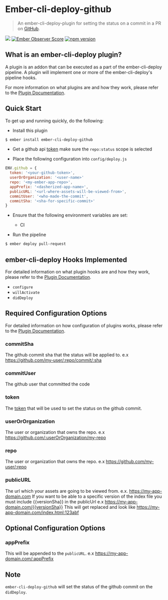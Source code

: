 # Ember-cli-deploy-github

> An ember-cli-deploy-plugin for setting the status on a commit in a PR on [GitHub](https://github.com/).

[![](https://ember-cli-deploy.github.io/ember-cli-deploy-version-badges/plugins/ember-cli-deploy-github.svg)](http://ember-cli-deploy.github.io/ember-cli-deploy-version-badges/)
[![Ember Observer Score](http://emberobserver.com/badges/ember-cli-deploy-github.svg)](http://emberobserver.com/addons/ember-cli-deploy-github)
[![npm version](https://badge.fury.io/js/ember-cli-deploy-github.svg)](https://badge.fury.io/js/ember-cli-deploy-github)

## What is an ember-cli-deploy plugin?

A plugin is an addon that can be executed as a part of the ember-cli-deploy pipeline. A plugin will implement one or more of the ember-cli-deploy's pipeline hooks.

For more information on what plugins are and how they work, please refer to the [Plugin Documentation][2].

## Quick Start

To get up and running quickly, do the following:

- Install this plugin

```bash
$ ember install ember-cli-deploy-github
```

- Get a github api [token](https://github.com/settings/tokens) make sure the `repo:status` scope is selected

- Place the following configuration into `config/deploy.js`

```javascript
ENV.github = {
  token: '<your-github-token>',
  userOrOrganization: '<user-name>'
  repo: '<my-ember-app-repo>',
  appPrefix: '<dasherized-app-name>',
  publicURL: '<url-where-assets-will-be-viewed-from>',
  commitUser: '<who-made-the-commit',
  commitSha: '<sha-for-specific-commit>'
}
```

- Ensure that the following environment variables are set:
  - CI

- Run the pipeline

```bash
$ ember deploy pull-request
```

## ember-cli-deploy Hooks Implemented

For detailed information on what plugin hooks are and how they work, please refer to the [Plugin Documentation][2].

- `configure`
- `willActivate`
- `didDeploy`

## Required Configuration Options

For detailed information on how configuration of plugins works, please refer to the [Plugin Documentation][2].

### commitSha 

The github commit sha that the status will be applied to. e.x https://github.com/my-user/:repo/commit/:sha

### commitUser 

The github user that committed the code

### token 

The [token](https://github.com/settings/tokens) that will be used to set the status on the github commit.
 
### userOrOrganization

The user or organization that owns the repo. e.x https://github.com/:userOrOrganization/my-repo
 
### repo

The user or organization that owns the repo. e.x https://github.com/my-user/:repo
 
### publicURL

The url which your assets are going to be viewed from. e.x. https://my-app-domain.com
If you want to be able to a specific version of the index file you must include {{versionSha}} in the publicUrl
e.x https://my-app-domain.com/{{versionSha}}
This will get replaced and look like https://my-app-domain.com/index.html:123abf

## Optional Configuration Options

### appPrefix

This will be appended to the `publicURL`. e.x https://my-app-domain.com/:appPrefix

## Note 

`ember-cli-deploy-github` will set the status of the github commit on the `didDeploy`. 

[2]: http://ember-cli.github.io/ember-cli-deploy/plugins "Plugin Documentation"
